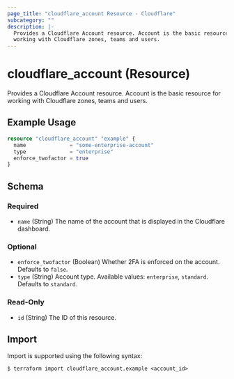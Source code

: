 ```yaml
---
page_title: "cloudflare_account Resource - Cloudflare"
subcategory: ""
description: |-
  Provides a Cloudflare Account resource. Account is the basic resource for
  working with Cloudflare zones, teams and users.
---
```


# cloudflare_account (Resource)

Provides a Cloudflare Account resource. Account is the basic resource for
working with Cloudflare zones, teams and users.

## Example Usage

```terraform
resource "cloudflare_account" "example" {
  name              = "some-enterprise-account"
  type              = "enterprise"
  enforce_twofactor = true
}
```
<!-- schema generated by tfplugindocs -->
## Schema

### Required

- `name` (String) The name of the account that is displayed in the Cloudflare dashboard.

### Optional

- `enforce_twofactor` (Boolean) Whether 2FA is enforced on the account. Defaults to `false`.
- `type` (String) Account type. Available values: `enterprise`, `standard`. Defaults to `standard`.

### Read-Only

- `id` (String) The ID of this resource.

## Import

Import is supported using the following syntax:
```shell
$ terraform import cloudflare_account.example <account_id>
```
